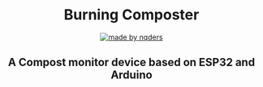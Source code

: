 <div style="text-align:center" align="center">

# Burning Composter
[![made by nqders](https://img.shields.io/badge/MADE%20BY-NQDers-blue?style=for-the-badge&logo=appveyor?logo=Linux)](https://github.com/LeNguyenHoangNhan/made-by-nqders)
## A Compost monitor device based on ESP32 and Arduino

</div>